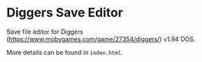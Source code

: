 # Diggers Save Editor

Save file editor for Diggers (https://www.mobygames.com/game/27354/diggers/) v1.94 DOS.

More details can be found in `index.html`.
